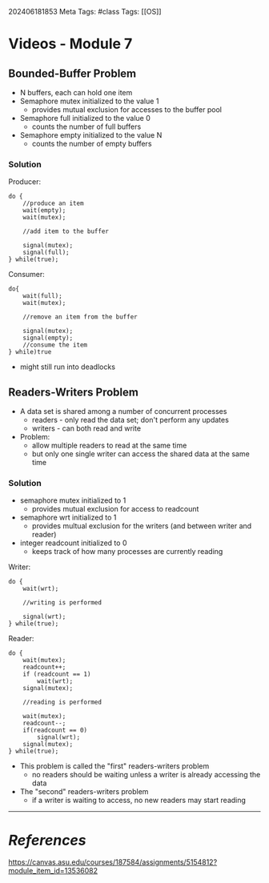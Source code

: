 202406181853
Meta Tags: #class
Tags: [[OS]]

# Videos - Module 7

## Bounded-Buffer Problem

- N buffers, each can hold one item
- Semaphore mutex initialized to the value 1
	- provides mutual exclusion for accesses to the buffer pool
- Semaphore full initialized to the value 0
	- counts the number of full buffers
- Semaphore empty initialized to the value N
	- counts the number of empty buffers

### Solution

Producer:
```
do {
	//produce an item
	wait(empty);
	wait(mutex);

	//add item to the buffer

	signal(mutex);
	signal(full);
} while(true);
```

Consumer:
```
do{
	wait(full);
	wait(mutex);

	//remove an item from the buffer

	signal(mutex);
	signal(empty);
	//consume the item
} while)true
```

- might still run into deadlocks

## Readers-Writers Problem

- A data set is shared among a number of concurrent processes
	- readers - only read the data set; don't perform any updates
	- writers - can both read and write
- Problem:
	- allow multiple readers to read at the same time
	- but only one single writer can access the shared data at the same time

### Solution

- semaphore mutex initialized to 1
	- provides mutual exclusion for access to readcount
- semaphore wrt initialized to 1
	- provides multual exclusion for the writers (and between writer and reader)
- integer readcount initialized to 0
	- keeps track of how many processes are currently reading

Writer:
```
do {
	wait(wrt);

	//writing is performed

	signal(wrt);
} while(true);
```

Reader:
```
do {
	wait(mutex);
	readcount++;
	if (readcount == 1)
		wait(wrt);
	signal(mutex);

	//reading is performed

	wait(mutex);
	readcount--;
	if(readcount == 0)
		signal(wrt);
	signal(mutex);
} while(true);
```

- This problem is called the "first" readers-writers problem
	- no readers should be waiting unless a writer is already accessing the data
- The "second" readers-writers problem
	- if a writer is waiting to access, no new readers may start reading


---
# *References*
https://canvas.asu.edu/courses/187584/assignments/5154812?module_item_id=13536082